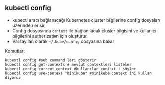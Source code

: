 ## kubectl config

* kubectl aracı bağlanacağı Kubernetes cluster bilgilerine config dosyaları üzerinden erişir,
* Config dosyasında `context` ile  bağlanılacak cluster bilgisini ve kullanıcı bilgilerini autherization için oluşturur. 
* Varsayılan olarak `~/.kube/config` dosyasına bakar

Komutlar:
```
kubextl config #sub command leri gösterir
kubectl config get-contexts # mevcut contextleri listeler
kubectl config current-context #kullanılan context i söyler
kubectl config use-context "minikube" #minikube context ini kullan diyoruz


